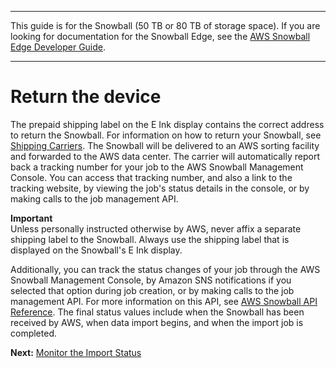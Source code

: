 --------

This guide is for the Snowball \(50 TB or 80 TB of storage space\)\. If you are looking for documentation for the Snowball Edge, see the [AWS Snowball Edge Developer Guide](http://docs.aws.amazon.com/snowball/latest/developer-guide/whatisedge.html)\.

--------

# Return the device<a name="return-device"></a>

The prepaid shipping label on the E Ink display contains the correct address to return the Snowball\. For information on how to return your Snowball, see [Shipping Carriers](mailing-storage.md#carriers)\. The Snowball will be delivered to an AWS sorting facility and forwarded to the AWS data center\. The carrier will automatically report back a tracking number for your job to the AWS Snowball Management Console\. You can access that tracking number, and also a link to the tracking website, by viewing the job's status details in the console, or by making calls to the job management API\.

**Important**  
Unless personally instructed otherwise by AWS, never affix a separate shipping label to the Snowball\. Always use the shipping label that is displayed on the Snowball's E Ink display\.

Additionally, you can track the status changes of your job through the AWS Snowball Management Console, by Amazon SNS notifications if you selected that option during job creation, or by making calls to the job management API\. For more information on this API, see [AWS Snowball API Reference](http://docs.aws.amazon.com/snowball/latest/api-reference/api-reference.html)\. The final status values include when the Snowball has been received by AWS, when data import begins, and when the import job is completed\.

**Next:** [Monitor the Import Status](monitor-status.md) 